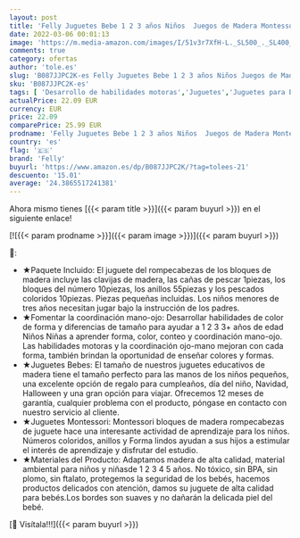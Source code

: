 ```yaml
---
layout: post
title: 'Felly Juguetes Bebe 1 2 3 años Niños  Juegos de Madera Montessori  Juguetes Educativos Tablero de Conteo de Números Apilamiento Clasificación Matemática Aprendizaje  Regalo de cumpleaños Navidad'
date: 2022-03-06 00:01:13
image: 'https://m.media-amazon.com/images/I/51v3r7XfH-L._SL500_._SL400_.jpg'
comments: true
category: ofertas
author: 'tole.es'
slug: 'B087JJPC2K-es Felly Juguetes Bebe 1 2 3 años Niños Juegos de Madera...'
sku: 'B087JJPC2K-es'
tags: [ 'Desarrollo de habilidades motoras','Juguetes','Juguetes para Bebés y primera infancia','Juguetes para apilar y encajar','Juguetes y juegos','felly','navidad', ]
actualPrice: 22.09 EUR
currency: EUR
price: 22.09
comparePrice: 25.99 EUR
prodname: 'Felly Juguetes Bebe 1 2 3 años Niños  Juegos de Madera Montessori  Juguetes Educativos Tablero de Conteo de Números Apilamiento Clasificación Matemática Aprendizaje  Regalo de cumpleaños Navidad'
country: 'es'
flag: '🇪🇸'
brand: 'Felly'
buyurl: 'https://www.amazon.es/dp/B087JJPC2K/?tag=tolees-21'
descuento: '15.01'
average: '24.3865517241381'
---
```


Ahora mismo tienes [{{< param title >}}]({{< param buyurl >}}) en el siguiente enlace!

[![{{< param prodname >}}]({{< param image >}})]({{< param buyurl >}})

🔎:

- ★Paquete Incluido: El juguete del rompecabezas de los bloques de madera incluye las clavijas de madera, las cañas de pescar 1piezas, los bloques del número 10piezas, los anillos 55piezas y los pescados coloridos 10piezas. Piezas pequeñas incluidas. Los niños menores de tres años necesitan jugar bajo la instrucción de los padres.
- ★Fomentar la coordinación mano-ojo: Desarrollar habilidades de color de forma y diferencias de tamaño para ayudar a 1 2 3 3+ años de edad Niños Niñas a aprender forma, color, conteo y coordinación mano-ojo. Las habilidades motoras y la coordinación ojo-mano mejoran con cada forma, también brindan la oportunidad de enseñar colores y formas.
- ★Juguetes Bebes: El tamaño de nuestros juguetes educativos de madera tiene el tamaño perfecto para las manos de los niños pequeños, una excelente opción de regalo para cumpleaños, día del niño, Navidad, Halloween y una gran opción para viajar. Ofrecemos 12 meses de garantía, cualquier problema con el producto, póngase en contacto con nuestro servicio al cliente.
- ★Juguetes Montessori: Montessori bloques de madera rompecabezas de juguete hace una interesante actividad de aprendizaje para los niños. Números coloridos, anillos y Forma lindos ayudan a sus hijos a estimular el interés de aprendizaje y disfrutar del estudio.
- ★Materiales del Producto: Adaptamos madera de alta calidad, material ambiental para niños y niñasde 1 2 3 4 5 años. No tóxico, sin BPA, sin plomo, sin ftalato, protegemos la seguridad de los bebés, hacemos productos delicados con atención, damos su juguete de alta calidad para bebés.Los bordes son suaves y no dañarán la delicada piel del bebé.

[🛒 Visítala!!!]({{< param buyurl >}})

